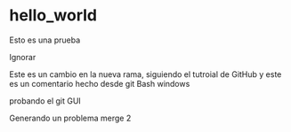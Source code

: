 # hello_world
Esto es una prueba

Ignorar

Este es un cambio en la nueva rama, siguiendo el tutroial de GitHub
 y este es un comentario hecho desde git Bash windows

probando el git GUI

Generando un problema merge 2